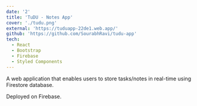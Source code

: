 ```yaml
---
date: '2'
title: 'TuDU - Notes App'
cover: './tudu.png'
external: 'https://tuduapp-22de1.web.app/'
github: 'https://github.com/SourabhRavi/tudu-app'
tech:
  - React
  - Bootstrap
  - Firebase
  - Styled Components
---
```


A web application that enables users to store tasks/notes in real-time using Firestore database.

Deployed on Firebase.

